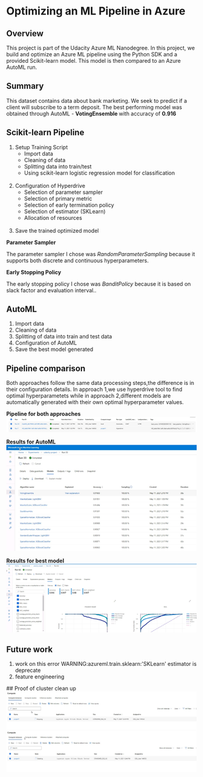 # Optimizing an ML Pipeline in Azure

## Overview
This project is part of the Udacity Azure ML Nanodegree.
In this project, we build and optimize an Azure ML pipeline using the Python SDK and a provided Scikit-learn model.
This model is then compared to an Azure AutoML run.

## Summary
This dataset contains data about bank marketing. We seek to predict if a client will subscribe to a term deposit.
The best performing model was obtained through AutoML - <strong> VotingEnsemble </strong> with accuracy of <b>0.916</b></p>

## Scikit-learn Pipeline
<ol>
  <li>Setup Training Script
    <ul>
      <li> Import data </li>
      <li> Cleaning of data </li>
      <li> Splitting data into train/test </li>
      <li> Using scikit-learn logistic regression model for classification </li>
    </ul>
  </li><br>
  <li> Configuration of Hyperdrive
    <ul>
      <li> Selection of parameter sampler </li>
      <li> Selection of primary metric </li>
      <li> Selection of early termination policy </li>
      <li> Selection of estimator (SKLearn) </li>
      <li> Allocation of resources </li>
    </ul>
  </li><br>  
  <li>Save the trained optimized model</li>
</ol>

**Parameter Sampler**
<p>The parameter sampler I chose was <i>RandomParameterSampling</i> because it supports both discrete and continuous hyperparameters.</p>

**Early Stopping Policy**
<p> The early stopping policy I chose was <i>BanditPolicy</i> because it is based on slack factor and evaluation interval..</p>

## AutoML
<ol>
  <li> Import data</li>
  <li> Cleaning of data</li>
  <li> Splitting of data into train and test data </li>
  <li> Configuration of AutoML </li>
  <li> Save the best model generated </li>
</ol>

## Pipeline comparison
<p>Both approaches follow the same data processing steps,the difference is in their configuration details. In approach 1,we use hyperdrive tool to find optimal hyperparametets while in approach 2,different models are automatically generated with their own optimal hyperparameter values.<p>
  
**Pipeline for both approaches**
<img src = 'https://github.com/billy-odera/nd00333_AZMLND_Optimizing_a_Pipeline_in_Azure-Starter_Files/blob/master/explanation3.jpg'>

**Results for AutoML**
<img src = 'https://github.com/billy-odera/nd00333_AZMLND_Optimizing_a_Pipeline_in_Azure-Starter_Files/blob/master/explanation1.jpg'>

**Results for best model**
<img src = 'https://github.com/billy-odera/nd00333_AZMLND_Optimizing_a_Pipeline_in_Azure-Starter_Files/blob/master/explanation2.jpg'>

## Future work
<ol>
  <li> work on this error WARNING:azureml.train.sklearn:'SKLearn' estimator is deprecate</li>
  <li> feature engineering</li>
</ol>
## Proof of cluster clean up
<img src = 'https://github.com/billy-odera/nd00333_AZMLND_Optimizing_a_Pipeline_in_Azure-Starter_Files/blob/master/explanation4.jpg'>
<img src = 'https://github.com/billy-odera/nd00333_AZMLND_Optimizing_a_Pipeline_in_Azure-Starter_Files/blob/master/explanation5.jpg'>
